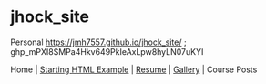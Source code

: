 # jhock_site
Personal 
https://jmh7557.github.io/jhock_site/
; 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
<nav class="menuA">Home  | <a href="starter.html">Starting HTML Example</a> |  <a href="resume.html">Resume</a>  |  <a href="gallery.html">Gallery</a>  |  Course Posts</nav>
